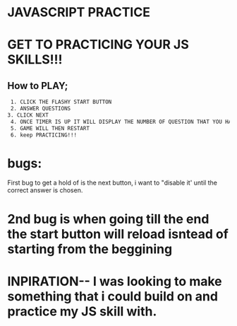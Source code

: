 # JAVASCRIPT PRACTICE 

# GET TO PRACTICING YOUR JS SKILLS!!!

## How to PLAY;
```bash
 1. CLICK THE FLASHY START BUTTON 
 2. ANSWER QUESTIONS
3. CLICK NEXT
 4. ONCE TIMER IS UP IT WILL DISPLAY THE NUMBER OF QUESTION THAT YOU HAVE ANSWERED 
 5. GAME WILL THEN RESTART
 6. keep PRACTICING!!!

 ```


# bugs: 

First bug to get a hold of is the next button, i want to "disable it' until the correct answer is chosen.

# 2nd bug is when going till the end the start button will reload isntead of starting from the beggining 

# INPIRATION-- I was looking to make something that i could build on and practice my JS skill with.
